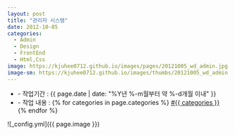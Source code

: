 ```yaml
---
layout: post
title: "관리자 시스템"
date: 2012-10-05
categories:
  - Admin
  - Design
  - FrontEnd
  - Html,Css
image: https://kjuhee0712.github.io/images/pages/20121005_wd_admin.jpg
image-sm: https://kjuhee0712.github.io/images/thumbs/20121005_wd_admin.jpg
---
```


<ul class="inform">
	<li class="preview__date" itemprop="datePublished" datetime="{{ page.date | date_to_xmlschema }}">- 작업기간 : {{ page.date | date: "%Y년 %-m월부터 약 %-d개월 이내" }}</li>
	<li class="preview__catetory" itemprop="catetory">- 작업 내용 :
		{% for categories in page.categories %}
           <a href="/category/{{ categories }}/">#{{ categories }}</a>     
      	{% endfor %}</li>
</ul>

![_config.yml]({{ page.image }})


